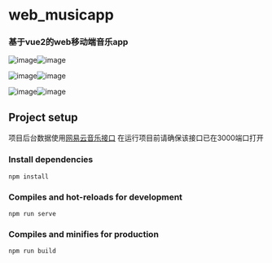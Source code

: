 # web_musicapp
### 基于vue2的web移动端音乐app
![image](https://github.com/fantasylive/learngit/blob/master/img/music_01.png)![image](https://github.com/fantasylive/learngit/blob/master/img/music_02.png)

![image](https://github.com/fantasylive/learngit/blob/master/img/music_03.png)![image](https://github.com/fantasylive/learngit/blob/master/img/music_04.png)

![image](https://github.com/fantasylive/learngit/blob/master/img/music_05.png)![image](https://github.com/fantasylive/learngit/blob/master/img/music_06.png)

## Project setup
项目后台数据使用[网易云音乐接口](https://binaryify.github.io/NeteaseCloudMusicApi/#/?id=neteasecloudmusicapi)
在运行项目前请确保该接口已在3000端口打开
### Install dependencies
```
npm install
```

### Compiles and hot-reloads for development
```
npm run serve
```

### Compiles and minifies for production
```
npm run build
```
